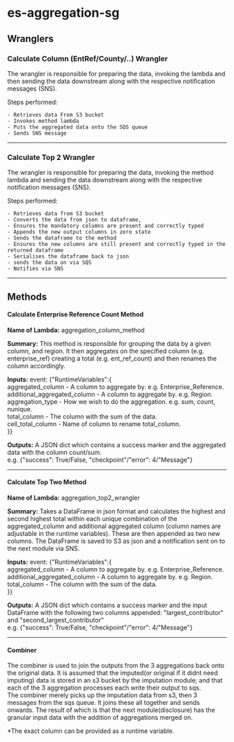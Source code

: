 
# es-aggregation-sg

## Wranglers

### Calculate Column (EntRef/County/..) Wrangler

The wrangler is responsible for preparing the data, invoking the lambda and then sending the data downstream along with the respective notification messages (SNS).

Steps performed:

    - Retrieves data From S3 bucket
    - Invokes method lambda
    - Puts the aggregated data onto the SQS queue
    - Sends SNS message
 <hr>
 
### Calculate Top 2 Wrangler

The wrangler is responsible for preparing the data, invoking the method lambda and sending the data downstream along with
the respective notification messages (SNS).

Steps performed:

    - Retrieves data from S3 bucket
    - Converts the data from json to dataframe,
    - Ensures the mandatory columns are present and correctly typed
    - Appends the new output columns in zero state
    - Sends the dataframe to the method
    - Ensures the new columns are still present and correctly typed in the returned dataframe
    - Serialises the dataframe back to json
    - sends the data on via SQS
    - Notifies via SNS   
<hr>

## Methods

#### Calculate Enterprise Reference Count Method

**Name of Lambda:** aggregation_column_method

**Summary:** This method is responsible for grouping the data by a given column, and region. It then aggregates on the specified column (e.g. enterprise_ref) creating a total (e.g. ent_ref_count) and then renames the column accordingly.

**Inputs:**
    event: {"RuntimeVariables":{ <br>
        aggregated_column - A column to aggregate by. e.g. Enterprise_Reference. <br>
        additional_aggregated_column - A column to aggregate by. e.g. Region. <br>
        aggregation_type - How we wish to do the aggregation. e.g. sum, count, nunique. <br>
        total_column - The column with the sum of the data. <br>
        cell_total_column - Name of column to rename total_column. <br>
    }}

**Outputs:** A JSON dict which contains a success marker and the aggregated data with the column count/sum. <br>
e.g. {"success": True/False, "checkpoint"/"error": 4/"Message"}
<hr>

#### Calculate Top Two Method

**Name of Lambda:** aggregation_top2_wrangler

**Summary:** Takes a DataFrame in json format and calculates the highest and second highest total within each unique combination of the aggregated_column and additional aggregated column (column names are adjustable in the runtime variables). These are then appended as two new columns. The DataFrame is saved to S3 as json and a notification sent on to the next module via SNS.

**Inputs:**
    event: {"RuntimeVariables":{ <br>
        aggregated_column - A column to aggregate by. e.g. Enterprise_Reference. <br>
        additional_aggregated_column - A column to aggregate by. e.g. Region. <br>
        total_column - The column with the sum of the data. <br>
    }}

**Outputs:** A JSON dict which contains a success marker and the input DataFrame with the following two columns appended: "largest_contributor" and "second_largest_contributor" <br>
e.g. {"success": True/False, "checkpoint"/"error": 4/"Message"}
<hr>

#### Combiner

The combiner is used to join the outputs from the 3 aggregations back onto the original data. It is assumed that the imputed(or original if it didnt need imputing) data is stored in an s3 bucket by the imputation module; and that each of the 3 aggregation processes each write their output to sqs. <br>
The combiner merely picks up the imputation data from s3, then 3 messages from the sqs queue. It joins these all together and sends onwards. The result of which is that the next module(disclosure) has the granular input data with the addition of aggregations merged on.

*The exact column can be provided as a runtime variable.
